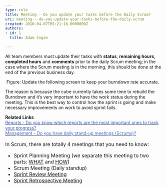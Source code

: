 ```yaml
---
type: rule
title: Meeting - Do you update your tasks before the Daily Scrum?
uri: meeting---do-you-update-your-tasks-before-the-daily-scrum
created: 2010-04-07T05:21:16.0000000Z
authors:
- id: 1
  title: Adam Cogan

---
```




<span class='intro'> All team members must update their tasks with <b>status</b>, <b>remaining hours</b>, <b>completed hours</b> and <strong>comments</strong> prior to the daily Scrum meeting; in the case where the Scrum meeting is in the morning, this should be done at the end of the previous business day. <br> </span>

<img class="ms-rteCustom-ImageArea" src="/Management/RulesToBetterScrumUsingTFS/PublishingImages/Updatetasks.jpg" alt="" />&#160;<font class="ms-rteCustom-FigureNormal">Figure&#58; Update the following screen to keep your burndown rate accurate.</font><p> The reason is because the cube currently takes some time to rebuild the Burndown and it’s very important to have the work status during the meeting. This is the best way to control how the sprint is going and make necessary improvements on work to avoid sprint fails.</p>
<p><div><strong>Related Links</strong></div>
<div><a href="/Management/RulesToBetterScrumUsingTFS/Pages/TrackProgress.aspx"><font color="#3a66cc">Reports - Do you know which reports are the most important ones to track your progress? </font></a></div>
<div><a href="/Management/RulesToSuccessfulProjects/Pages/DailyStandUpScrum.aspx"><font color="#3a66cc">Management - Do you have daily stand-up meetings (Scrums)? </font></a></div>
<br><font class="ms-rteCustom-GreyBox" size="+0">In Scrum, there are totally 4 meetings that you need to know&#58; <ul><li>Sprint Planning Meeting (we separate this meeting to two parts&#58; <a title="Sprint Planning (WHAT) Meeting" href="/Management/RulesToBetterScrumUsingTFS/Pages/SprintPlanning(WHAT)Meeting.aspx" shape="rect">WHAT</a> and <a href="/Management/RulesToBetterScrumUsingTFS/Pages/SprintPlanning(HOW)Meeting.aspx" shape="rect">HOW</a>) </li>
<li>Scrum Meeting (Daily standup) </li>
<li><a title="Sprint Review Meeting" href="/Management/RulesToBetterScrumUsingTFS/Pages/SprintReviewMeeting.aspx" shape="rect">Sprint Review Meeting</a> </li>
<li><a title="Retrospective Meeting" href="/Management/RulesToBetterScrumUsingTFS/Pages/RetrospectiveMeeting.aspx" shape="rect">Sprint Retrospective Meeting</a> </li></ul></font></p>


